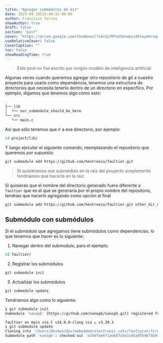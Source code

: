 ```yaml
---
title: "Agregar submódulos de Git"
date: 2025-04-10T13:49:32-06:00
author: Francisco Torres
showAuthor: true
draft: false
section: "post"
cover: "https://drive.google.com/thumbnail?id=1LFMfvG5XnwbviXFCeyXmrxqZoz1frSqM&sz=w1920"
useRelativeCover: false
CoverCaption: ""
toc: false
showReadingTime: true
---
```


> Este post no fue escrito por ningún modelo de inteligencia artificial

Algunas veces cuando queremos agregar otro repositorio de git a nuestro proyecto para usarlo como dependencia, tenemos una estructura de directorios que necesita tenerlo dentro de un directorio en específico. Por ejemplo, digamos que tenemos algo como esto:

```bash
.
├── lib
│  └── our_submodule_should_be_here
└── src
   └── main.c
```

Así que sólo tenemos que ir a ese directorio, por ejemplo:

```bash
cd project/lib/
```

Y luego ejecutar el siguiente comando, reemplazando el repositorio que queremos por supuesto.

```bash
git submodule add https://github.com/hextreeio/faultier.git
```

> Si quisiéramos ese submódulo en la raíz del proyecto simplemente tendríamos que hacerlo en la raíz

Si quisieras que el nombre del directorio generado fuera diferente a `faultier` que es el que se generaría por el propio nombre del repositorio, tendrías que hacerlo agregando como opción al final

```bash
git submodule add https://github.com/hextreeio/faultier.git other_dir_name
```

## Submódulo con submódulos

Si el submódulo que agregamos tiene submódulos como dependencias, lo que tenemos que hacer es lo siguiente:

1. Navegar dentro del submodulo, para el ejemplo:

```bash
cd faultier/
```

2. Registrar los submódulos

```bash
git submodule init
```

3. Actualizar los submódulos

```bash
git submodule update
```

Tendríamos algo como lo siguiente:

```bash
❯ git submodule init
Submodule 'nanopb' (https://github.com/nanopb/nanopb.git) registered for path 'nanopb'

faultier on main via C v16.0.0-clang via △ v3.30.3
❯ git submodule update
Cloning into '/Users/deimos/dev/embedded/electronic_cats/faultycat/firmware/c/faultier/nanopb'...
Submodule path 'nanopb': checked out 'e34dfae6f1aeb87cbe1c05a8fb96f5b9cb1034f6'
```

